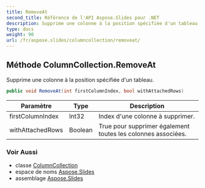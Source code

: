 ```yaml
---
title: RemoveAt
second_title: Référence de l'API Aspose.Slides pour .NET
description: Supprime une colonne à la position spécifiée d'un tableau.
type: docs
weight: 90
url: /fr/aspose.slides/columncollection/removeat/
---
```


## Méthode ColumnCollection.RemoveAt

Supprime une colonne à la position spécifiée d'un tableau.

```csharp
public void RemoveAt(int firstColumnIndex, bool withAttachedRows)
```

| Paramètre | Type | Description |
| --- | --- | --- |
| firstColumnIndex | Int32 | Index d'une colonne à supprimer. |
| withAttachedRows | Boolean | True pour supprimer également toutes les colonnes associées. |

### Voir Aussi

* classe [ColumnCollection](../../columncollection)
* espace de noms [Aspose.Slides](../../columncollection)
* assemblage [Aspose.Slides](../../../)

<!-- NE PAS MODIFIER : généré par xmldocmd pour Aspose.Slides.dll -->